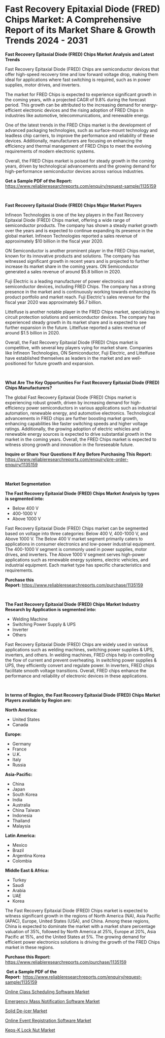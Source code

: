 <p><h1>Fast Recovery Epitaxial Diode (FRED) Chips Market: A Comprehensive Report of its Market Share & Growth Trends 2024 - 2031</h1></p><p><strong>Fast Recovery Epitaxial Diode (FRED) Chips Market Analysis and Latest Trends</strong></p>
<p><p>Fast Recovery Epitaxial Diode (FRED) Chips are semiconductor devices that offer high-speed recovery time and low forward voltage drop, making them ideal for applications where fast switching is required, such as in power supplies, motor drives, and inverters.</p><p>The market for FRED Chips is expected to experience significant growth in the coming years, with a projected CAGR of 9.8% during the forecast period. This growth can be attributed to the increasing demand for energy-efficient electronic devices and the rising adoption of FRED Chips in industries like automotive, telecommunications, and renewable energy.</p><p>One of the latest trends in the FRED Chips market is the development of advanced packaging technologies, such as surface-mount technology and leadless chip carriers, to improve the performance and reliability of these devices. Additionally, manufacturers are focusing on enhancing the efficiency and thermal management of FRED Chips to meet the evolving requirements of modern electronic systems.</p><p>Overall, the FRED Chips market is poised for steady growth in the coming years, driven by technological advancements and the growing demand for high-performance semiconductor devices across various industries.</p></p>
<p><strong>Get a Sample PDF of the Report:&nbsp;</strong> <a href="https://www.reliableresearchreports.com/enquiry/request-sample/1135159">https://www.reliableresearchreports.com/enquiry/request-sample/1135159</a></p>
<p>&nbsp;</p>
<p><strong>Fast Recovery Epitaxial Diode (FRED) Chips Major Market Players</strong></p>
<p><p>Infineon Technologies is one of the key players in the Fast Recovery Epitaxial Diode (FRED) Chips market, offering a wide range of semiconductor products. The company has shown a steady market growth over the years and is expected to continue expanding its presence in the global market. Infineon Technologies reported a sales revenue of approximately $10 billion in the fiscal year 2020.</p><p>ON Semiconductor is another prominent player in the FRED Chips market, known for its innovative products and solutions. The company has witnessed significant growth in recent years and is projected to further increase its market share in the coming years. ON Semiconductor generated a sales revenue of around $5.8 billion in 2020.</p><p>Fuji Electric is a leading manufacturer of power electronics and semiconductor devices, including FRED Chips. The company has a strong presence in the market and is continuously working towards enhancing its product portfolio and market reach. Fuji Electric's sales revenue for the fiscal year 2020 was approximately $6.7 billion.</p><p>Littelfuse is another notable player in the FRED Chips market, specializing in circuit protection solutions and semiconductor devices. The company has experienced steady growth in its market share and is expected to see further expansion in the future. Littelfuse reported a sales revenue of around $1.5 billion in 2020.</p><p>Overall, the Fast Recovery Epitaxial Diode (FRED) Chips market is competitive, with several key players vying for market share. Companies like Infineon Technologies, ON Semiconductor, Fuji Electric, and Littelfuse have established themselves as leaders in the market and are well-positioned for future growth and expansion.</p></p>
<p>&nbsp;</p>
<p><strong>What Are The Key Opportunities For Fast Recovery Epitaxial Diode (FRED) Chips Manufacturers?</strong></p>
<p><p>The global Fast Recovery Epitaxial Diode (FRED) Chips market is experiencing robust growth, driven by increasing demand for high-efficiency power semiconductors in various applications such as industrial automation, renewable energy, and automotive electronics. Technological advancements in FRED chips are further boosting market growth, enhancing capabilities like faster switching speeds and higher voltage ratings. Additionally, the growing adoption of electric vehicles and renewable energy sources is expected to drive substantial growth in the market in the coming years. Overall, the FRED Chips market is expected to witness strong growth and innovation in the foreseeable future.</p></p>
<p><strong>Inquire or Share Your Questions If Any Before Purchasing This Report:</strong> <a href="https://www.reliableresearchreports.com/enquiry/pre-order-enquiry/1135159">https://www.reliableresearchreports.com/enquiry/pre-order-enquiry/1135159</a></p>
<p>&nbsp;</p>
<p><strong>Market Segmentation</strong></p>
<p><strong>The Fast Recovery Epitaxial Diode (FRED) Chips Market Analysis by types is segmented into:</strong></p>
<p><ul><li>Below 400 V</li><li>400-1000 V</li><li>Above 1000 V</li></ul></p>
<p><p>Fast Recovery Epitaxial Diode (FRED) Chips market can be segmented based on voltage into three categories: Below 400 V, 400-1000 V, and Above 1000 V. The Below 400 V market segment primarily caters to applications in consumer electronics and low-power industrial equipment. The 400-1000 V segment is commonly used in power supplies, motor drives, and inverters. The Above 1000 V segment serves high-power applications such as renewable energy systems, electric vehicles, and industrial equipment. Each market type has specific characteristics and requirements.</p></p>
<p><strong>Purchase this Report:&nbsp;</strong><a href="https://www.reliableresearchreports.com/purchase/1135159">https://www.reliableresearchreports.com/purchase/1135159</a></p>
<p>&nbsp;</p>
<p><strong>The Fast Recovery Epitaxial Diode (FRED) Chips Market Industry Research by Application is segmented into:</strong></p>
<p><ul><li>Welding Machine</li><li>Switching Power Supply & UPS</li><li>Inverter</li><li>Others</li></ul></p>
<p><p>Fast Recovery Epitaxial Diode (FRED) Chips are widely used in various applications such as welding machines, switching power supplies & UPS, inverters, and others. In welding machines, FRED chips help in controlling the flow of current and prevent overheating. In switching power supplies & UPS, they efficiently convert and regulate power. In inverters, FRED chips facilitate smooth voltage transitions. Overall, FRED chips enhance the performance and reliability of electronic devices in these applications.</p></p>
<p>&nbsp;</p>
<p><strong>In terms of Region, the Fast Recovery Epitaxial Diode (FRED) Chips Market Players available by Region are:</strong></p>
<p>
    <p> <strong> North America: </strong>
        <ul>
            <li>United States</li>
            <li>Canada</li>
        </ul>
        </p> 
    <p> <strong> Europe: </strong>
        <ul>
            <li>Germany</li>
            <li>France</li>
            <li>U.K.</li>
            <li>Italy</li>
            <li>Russia</li>
        </ul>
        </p> 
    <p> <strong> Asia-Pacific: </strong>
        <ul>
            <li>China</li>
            <li>Japan</li>
            <li>South Korea</li>
            <li>India</li>
            <li>Australia</li>
            <li>China Taiwan</li>
            <li>Indonesia</li>
            <li>Thailand</li>
            <li>Malaysia</li>
        </ul>
        </p> 
    <p> <strong> Latin America: </strong>
        <ul>
            <li>Mexico</li>
            <li>Brazil</li>
            <li>Argentina Korea</li>
            <li>Colombia</li>
        </ul>
        </p> 
    <p> <strong> Middle East & Africa: </strong>
        <ul>
            <li>Turkey</li>
            <li>Saudi</li>
            <li>Arabia</li>
            <li>UAE</li>
            <li>Korea</li>
        </ul>
    </p>
    </p>
<p><p>The Fast Recovery Epitaxial Diode (FRED) Chips market is expected to witness significant growth in the regions of North America (NA), Asia Pacific (APAC), Europe, United States (USA), and China. Among these regions, China is expected to dominate the market with a market share percentage valuation of 35%, followed by North America at 25%, Europe at 20%, Asia Pacific at 15%, and the United States at 5%. The growing demand for efficient power electronics solutions is driving the growth of the FRED Chips market in these regions.</p></p>
<p><strong>Purchase this Report: </strong><a href="https://www.reliableresearchreports.com/purchase/1135159">https://www.reliableresearchreports.com/purchase/1135159</a></p>
<p>&nbsp;<strong>Get a Sample PDF of the Report:&nbsp;&nbsp;</strong><a href="https://www.reliableresearchreports.com/enquiry/request-sample/1135159">https://www.reliableresearchreports.com/enquiry/request-sample/1135159</a></p>
<p><strong></strong></p>
<p><p><a href="https://medium.com/@michellebutler19/online-class-scheduling-software-market-insight-market-trends-growth-forecasted-from-2024-to-8ba465ba95c6">Online Class Scheduling Software Market</a></p><p><a href="https://medium.com/@soledadroob625/emergency-mass-notification-software-market-insights-into-market-cagr-market-trends-and-growth-8135ebb9651a">Emergency Mass Notification Software Market</a></p><p><a href="https://github.com/julyju69/Market-Research-Report-List-2/blob/main/solid-de-icer-market.md">Solid De-icer Market</a></p><p><a href="https://medium.com/@michellebutler19/online-event-registration-software-market-size-and-market-trends-complete-industry-overview-2024-8f4381ca1abc">Online Event Registration Software Market</a></p><p><a href="https://github.com/gdfhhhj/Market-Research-Report-List-3/blob/main/keps-k-lock-nut-market.md">Keps-K Lock Nut Market</a></p></p>